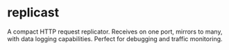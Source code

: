 # replicast
A compact HTTP request replicator. Receives on one port, mirrors to many, with data logging capabilities. Perfect for debugging and traffic monitoring.
